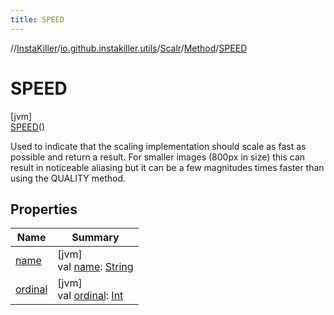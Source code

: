 ```yaml
---
title: SPEED
---
```

//[InstaKiller](../../../../../index.html)/[io.github.instakiller.utils](../../../index.html)/[Scalr](../../index.html)/[Method](../index.html)/[SPEED](index.html)



# SPEED



[jvm]\
[SPEED](index.html)()



Used to indicate that the scaling implementation should scale as fast as possible and return a result. For smaller images (800px in size) this can result in noticeable aliasing but it can be a few magnitudes times faster than using the QUALITY method.



## Properties


| Name | Summary |
|---|---|
| [name](../../-rotation/-c-w_90/index.html#-372974862%2FProperties%2F863300109) | [jvm]<br>val [name](../../-rotation/-c-w_90/index.html#-372974862%2FProperties%2F863300109): [String](https://kotlinlang.org/api/latest/jvm/stdlib/kotlin/-string/index.html) |
| [ordinal](../../-rotation/-c-w_90/index.html#-739389684%2FProperties%2F863300109) | [jvm]<br>val [ordinal](../../-rotation/-c-w_90/index.html#-739389684%2FProperties%2F863300109): [Int](https://kotlinlang.org/api/latest/jvm/stdlib/kotlin/-int/index.html) |

